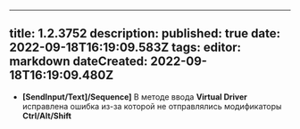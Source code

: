 
---
title: 1.2.3752
description: 
published: true
date: 2022-09-18T16:19:09.583Z
tags: 
editor: markdown
dateCreated: 2022-09-18T16:19:09.480Z
---		
		
- **[SendInput/Text]/Sequence]** В методе ввода **Virtual Driver** исправлена ошибка из-за которой не отправлялись модификаторы **Ctrl/Alt/Shift**